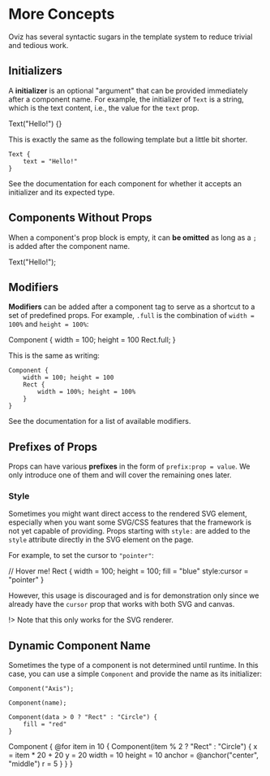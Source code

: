 # More Concepts

Oviz has several syntactic sugars in the template system to reduce trivial and tedious work.

## Initializers

A **initializer** is an optional "argument" that can be provided immediately after a component name.
For example, the initializer of `Text` is a string, which is the text content, i.e., the value for the `text` prop.

<div class="demo" data-height="50">
Text("Hello!") {}
</div>

This is exactly the same as the following template but a little bit shorter.

```bvt
Text {
    text = "Hello!"
}
```

See the documentation for each component for whether it accepts an initializer and its expected type.

## Components Without Props

When a component's prop block is empty, it can **be omitted** as long as a `;` is added after the component name.

<div class="demo" data-height="50">
Text("Hello!");
</div>

## Modifiers

**Modifiers** can be added after a component tag to serve as a shortcut to a set of predefined props.
For example, `.full` is the combination of `width = 100%` and `height = 100%`:

<div class="demo" data-height="150">
Component {
    width = 100; height = 100
    Rect.full;
}
</div>

This is the same as writing:

```bvt
Component {
    width = 100; height = 100
    Rect {
        width = 100%; height = 100%
    }
}
```

See the documentation for a list of available modifiers.

## Prefixes of Props

Props can have various **prefixes** in the form of `prefix:prop = value`. We only introduce one of them and will cover the remaining ones later.

### Style

Sometimes you might want direct access to the rendered SVG element, especially when you want some SVG/CSS features that the framework is not yet capable of providing.
Props starting with `style:` are added to the `style` attribute directly in the SVG element on the page.

For example, to set the cursor to `"pointer"`:

<div class="demo" data-height="150">
// Hover me!
Rect {
    width = 100; height = 100;
    fill = "blue"
    style:cursor = "pointer"
}
</div>

However, this usage is discouraged and is for demonstration only since we already have the `cursor` prop that works with both SVG and canvas.

!> Note that this only works for the SVG renderer.

## Dynamic Component Name

Sometimes the type of a component is not determined until runtime. In this case, you can use a simple `Component` and provide the name as its initializer:

```bvt
Component("Axis");

Component(name);

Component(data > 0 ? "Rect" : "Circle") {
    fill = "red"
}
```

<div class="demo" data-height="150">
Component {
    @for item in 10 {
        Component(item % 2 ? "Rect" : "Circle") {
            x = item * 20 + 20
            y = 20
            width = 10
            height = 10
            anchor = @anchor("center", "middle")
            r = 5
        }
    }
}
</div>
